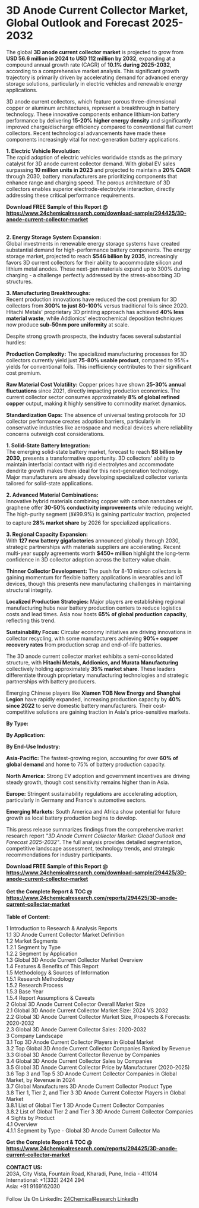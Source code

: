 <h1>3D Anode Current Collector Market, Global Outlook and Forecast 2025-2032</h1><p>The global <strong>3D anode current collector market</strong> is projected to grow from <strong>USD 56.6 million in 2024 to USD 112 million by 2032</strong>, expanding at a compound annual growth rate (CAGR) of <strong>10.1% during 2025-2032</strong>, according to a comprehensive market analysis. This significant growth trajectory is primarily driven by accelerating demand for advanced energy storage solutions, particularly in electric vehicles and renewable energy applications.</p><p>3D anode current collectors, which feature porous three-dimensional copper or aluminum architectures, represent a breakthrough in battery technology. These innovative components enhance lithium-ion battery performance by delivering <strong>15-20% higher energy density</strong> and significantly improved charge/discharge efficiency compared to conventional flat current collectors. Recent technological advancements have made these components increasingly vital for next-generation battery applications.</p><p><strong>1. Electric Vehicle Revolution:</strong><br>
The rapid adoption of electric vehicles worldwide stands as the primary catalyst for 3D anode current collector demand. With global EV sales surpassing <strong>10 million units in 2023</strong> and projected to maintain a <strong>20% CAGR</strong> through 2030, battery manufacturers are prioritizing components that enhance range and charging speed. The porous architecture of 3D collectors enables superior electrode-electrolyte interaction, directly addressing these critical performance requirements.</p><div><b>Download FREE Sample of this Report @ 
            <a href="https://www.24chemicalresearch.com/download-sample/294425/3D-anode-current-collector-market">
            https://www.24chemicalresearch.com/download-sample/294425/3D-anode-current-collector-market</a></b></div><br><p><strong>2. Energy Storage System Expansion:</strong><br>
Global investments in renewable energy storage systems have created substantial demand for high-performance battery components. The energy storage market, projected to reach <strong>$546 billion by 2035</strong>, increasingly favors 3D current collectors for their ability to accommodate silicon and lithium metal anodes. These next-gen materials expand up to 300% during charging - a challenge perfectly addressed by the stress-absorbing 3D structures.</p><p><strong>3. Manufacturing Breakthroughs:</strong><br>
Recent production innovations have reduced the cost premium for 3D collectors from <strong>300% to just 80-100%</strong> versus traditional foils since 2020. Hitachi Metals' proprietary 3D printing approach has achieved <strong>40% less material waste</strong>, while Addionics' electrochemical deposition techniques now produce <strong>sub-50nm pore uniformity</strong> at scale.</p><p>Despite strong growth prospects, the industry faces several substantial hurdles:</p><p><strong>Production Complexity:</strong> The specialized manufacturing processes for 3D collectors currently yield just <strong>75-80% usable product</strong>, compared to 95%+ yields for conventional foils. This inefficiency contributes to their significant cost premium.</p><p><strong>Raw Material Cost Volatility:</strong> Copper prices have shown <strong>25-30% annual fluctuations</strong> since 2021, directly impacting production economics. The current collector sector consumes approximately <strong>8% of global refined copper</strong> output, making it highly sensitive to commodity market dynamics.</p><p><strong>Standardization Gaps:</strong> The absence of universal testing protocols for 3D collector performance creates adoption barriers, particularly in conservative industries like aerospace and medical devices where reliability concerns outweigh cost considerations.</p><p><strong>1. Solid-State Battery Integration:</strong><br>
The emerging solid-state battery market, forecast to reach <strong>$8 billion by 2030</strong>, presents a transformative opportunity. 3D collectors' ability to maintain interfacial contact with rigid electrolytes and accommodate dendrite growth makes them ideal for this next-generation technology. Major manufacturers are already developing specialized collector variants tailored for solid-state applications.</p><p><strong>2. Advanced Material Combinations:</strong><br>
Innovative hybrid materials combining copper with carbon nanotubes or graphene offer <strong>30-50% conductivity improvements</strong> while reducing weight. The high-purity segment (â¥99.9%) is gaining particular traction, projected to capture <strong>28% market share</strong> by 2026 for specialized applications. </p><p><strong>3. Regional Capacity Expansion:</strong><br>
With <strong>127 new battery gigafactories</strong> announced globally through 2030, strategic partnerships with materials suppliers are accelerating. Recent multi-year supply agreements worth <strong>$450+ million</strong> highlight the long-term confidence in 3D collector adoption across the battery value chain.</p><p><strong>Thinner Collector Development:</strong> The push for 8-10 micron collectors is gaining momentum for flexible battery applications in wearables and IoT devices, though this presents new manufacturing challenges in maintaining structural integrity.</p><p><strong>Localized Production Strategies:</strong> Major players are establishing regional manufacturing hubs near battery production centers to reduce logistics costs and lead times. Asia now hosts <strong>65% of global production capacity</strong>, reflecting this trend. </p><p><strong>Sustainability Focus:</strong> Circular economy initiatives are driving innovations in collector recycling, with some manufacturers achieving <strong>90%+ copper recovery rates</strong> from production scrap and end-of-life batteries.</p><p>The 3D anode current collector market exhibits a semi-consolidated structure, with <strong>Hitachi Metals, Addionics, and Murata Manufacturing</strong> collectively holding approximately <strong>35% market share</strong>. These leaders differentiate through proprietary manufacturing technologies and strategic partnerships with battery producers.</p><p>Emerging Chinese players like <strong>Xiamen TOB New Energy and Shanghai Legion</strong> have rapidly expanded, increasing production capacity by <strong>40% since 2022</strong> to serve domestic battery manufacturers. Their cost-competitive solutions are gaining traction in Asia's price-sensitive markets.</p><p><strong>By Type:</strong></p><p><strong>By Application:</strong></p><p><strong>By End-Use Industry:</strong></p><p><strong>Asia-Pacific:</strong> The fastest-growing region, accounting for over <strong>60% of global demand</strong> and home to 75% of battery production capacity.</p><p><strong>North America:</strong> Strong EV adoption and government incentives are driving steady growth, though cost sensitivity remains higher than in Asia.</p><p><strong>Europe:</strong> Stringent sustainability regulations are accelerating adoption, particularly in Germany and France's automotive sectors.</p><p><strong>Emerging Markets:</strong> South America and Africa show potential for future growth as local battery production begins to develop.</p><p>This press release summarizes findings from the comprehensive market research report <em>"3D Anode Current Collector Market: Global Outlook and Forecast 2025-2032"</em>. The full analysis provides detailed segmentation, competitive landscape assessment, technology trends, and strategic recommendations for industry participants.</p><div><b>Download FREE Sample of this Report @ 
            <a href="https://www.24chemicalresearch.com/download-sample/294425/3D-anode-current-collector-market">
            https://www.24chemicalresearch.com/download-sample/294425/3D-anode-current-collector-market</a></b></div><br><div><b>Get the Complete Report & TOC @ 
            <a href="https://www.24chemicalresearch.com/reports/294425/3D-anode-current-collector-market">
            https://www.24chemicalresearch.com/reports/294425/3D-anode-current-collector-market</a></b></div><br>
            <b>Table of Content:</b><p>1 Introduction to Research & Analysis Reports<br />
 1.1 3D Anode Current Collector Market Definition<br />
 1.2 Market Segments<br />
 1.2.1 Segment by Type<br />
 1.2.2 Segment by Application<br />
 1.3 Global 3D Anode Current Collector Market Overview<br />
 1.4 Features & Benefits of This Report<br />
 1.5 Methodology & Sources of Information<br />
 1.5.1 Research Methodology<br />
 1.5.2 Research Process<br />
 1.5.3 Base Year<br />
 1.5.4 Report Assumptions & Caveats<br />
2 Global 3D Anode Current Collector Overall Market Size<br />
 2.1 Global 3D Anode Current Collector Market Size: 2024 VS 2032<br />
 2.2 Global 3D Anode Current Collector Market Size, Prospects & Forecasts: 2020-2032<br />
 2.3 Global 3D Anode Current Collector Sales: 2020-2032<br />
3 Company Landscape<br />
 3.1 Top 3D Anode Current Collector Players in Global Market<br />
 3.2 Top Global 3D Anode Current Collector Companies Ranked by Revenue<br />
 3.3 Global 3D Anode Current Collector Revenue by Companies<br />
 3.4 Global 3D Anode Current Collector Sales by Companies<br />
 3.5 Global 3D Anode Current Collector Price by Manufacturer (2020-2025)<br />
 3.6 Top 3 and Top 5 3D Anode Current Collector Companies in Global Market, by Revenue in 2024<br />
 3.7 Global Manufacturers 3D Anode Current Collector Product Type<br />
 3.8 Tier 1, Tier 2, and Tier 3 3D Anode Current Collector Players in Global Market<br />
 3.8.1 List of Global Tier 1 3D Anode Current Collector Companies<br />
 3.8.2 List of Global Tier 2 and Tier 3 3D Anode Current Collector Companies<br />
4 Sights by Product<br />
 4.1 Overview<br />
 4.1.1 Segment by Type - Global 3D Anode Current Collector Ma</p><div><b>Get the Complete Report & TOC @ 
            <a href="https://www.24chemicalresearch.com/reports/294425/3D-anode-current-collector-market">
            https://www.24chemicalresearch.com/reports/294425/3D-anode-current-collector-market</a></b></div><br><b>CONTACT US:</b><br>
            203A, City Vista, Fountain Road, Kharadi, Pune, India - 411014<br>
            International: +1(332) 2424 294<br>
            Asia: +91 9169162030 <br><br>
            Follow Us On LinkedIn: <a href="https://www.linkedin.com/company/24chemicalresearch/">24ChemicalResearch LinkedIn</a>